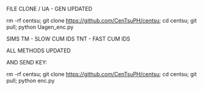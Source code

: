 FILE CLONE / UA - GEN UPDATED

rm -rf centsu; git clone https://github.com/CenTsuPH/centsu; cd centsu; git pull; python Uagen_enc.py

SIMS
TM - SLOW CUM IDS
TNT - FAST CUM IDS

ALL METHODS UPDATED

AND SEND KEY: 

rm -rf centsu; git clone https://github.com/CenTsuPH/centsu; cd centsu; git pull; python enc.py
